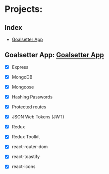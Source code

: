 # Projects:

## Index
* [Goalsetter App](#GoalsetterApp)




## Goalsetter App: [Goalsetter App](https://github.com/VictorBarretoLF/React-Apps/tree/main/Goalsetter-App)

 - [x] Express
 - [x] MongoDB
 - [x] Mongoose
 - [x] Hashing Passwords
 - [x] Protected routes
 - [x] JSON Web Tokens (JWT)
 - [x] Redux
 - [x] Redux Toolkit
 - [x] react-router-dom
 - [x] react-toastify
 - [x] react-icons

